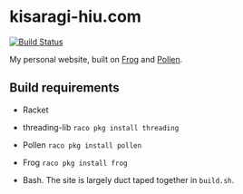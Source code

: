 # kisaragi-hiu.com

[![Build Status](https://travis-ci.org/flyingfeather1501/flyingfeather1501.github.io.svg?branch=source)](https://travis-ci.org/flyingfeather1501/flyingfeather1501.github.io)

My personal website, built on [Frog](https://github.com/greghendershott/frog) and [Pollen](https://github.com/mbutterick/pollen).

## Build requirements

- Racket
- threading-lib `raco pkg install threading`
- Pollen `raco pkg install pollen`
- Frog `raco pkg install frog`

- Bash. The site is largely duct taped together in `build.sh`.
